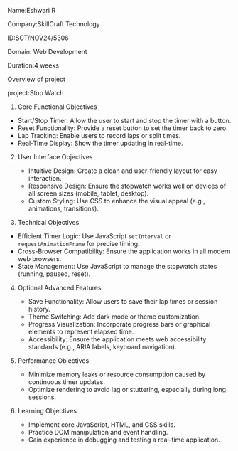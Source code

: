 Name:Eshwari R

Company:SkillCraft Technology

ID:SCT/NOV24/5306

Domain: Web Development

Duration:4 weeks

Overview of project

project:Stop Watch


 1. Core Functional Objectives
   - Start/Stop Timer: Allow the user to start and stop the timer with a button.
   - Reset Functionality: Provide a reset button to set the timer back to zero.
   - Lap Tracking: Enable users to record laps or split times.
   - Real-Time Display: Show the timer updating in real-time.
2. User Interface Objectives  
   - Intuitive Design: Create a clean and user-friendly layout for easy interaction.
   - Responsive Design: Ensure the stopwatch works well on devices of all screen sizes (mobile, tablet, desktop).
   - Custom Styling: Use CSS to enhance the visual appeal (e.g., animations, transitions).

 3. Technical Objectives
   - Efficient Timer Logic: Use JavaScript `setInterval` or `requestAnimationFrame` for precise timing.
   - Cross-Browser Compatibility: Ensure the application works in all modern web browsers.
   - State Management: Use JavaScript to manage the stopwatch states (running, paused, reset).

4. Optional Advanced Features
   - Save Functionality: Allow users to save their lap times or session history.
   - Theme Switching: Add dark mode or theme customization.
   - Progress Visualization: Incorporate progress bars or graphical elements to represent elapsed time.
   - Accessibility: Ensure the application meets web accessibility standards (e.g., ARIA labels, keyboard navigation).

5. Performance Objectives 
   - Minimize memory leaks or resource consumption caused by continuous timer updates.
   - Optimize rendering to avoid lag or stuttering, especially during long sessions.

6. Learning Objectives
   - Implement core JavaScript, HTML, and CSS skills.
   - Practice DOM manipulation and event handling.
   - Gain experience in debugging and testing a real-time application.

